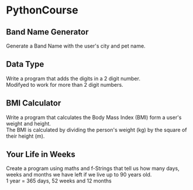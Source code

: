# PythonCourse

## Band Name Generator
Generate a Band Name with the user's city and pet name.

## Data Type
Write a program that adds the digits in a 2 digit number. <br />
Modifyed to work for more than 2 digit numbers.

## BMI Calculator
Write a program that calculates the Body Mass Index (BMI) form a user's weight and height. <br />
The BMI is calculated by dividing the person's weight (kg) by the square of their height (m).

## Your Life in Weeks
Create a program using maths and f-Strings that tell us how many days, weeks and months we have left if we live up to 90 years old. <br />
1 year = 365 days, 52 weeks and 12 months
